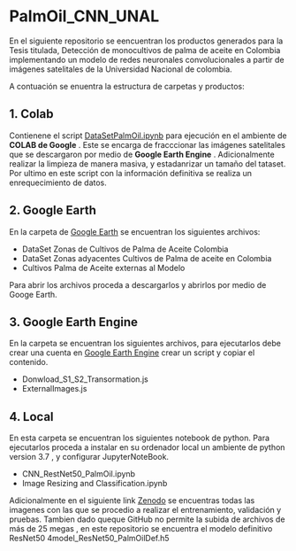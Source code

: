 # PalmOil_CNN_UNAL
En el siguiente repositorio se eencuentran los productos generados para la Tesis titulada, Detección de monocultivos de palma de aceite en Colombia implementando un modelo de redes neuronales convolucionales a partir de imágenes satelitales de la Universidad Nacional de colombia.

A contuación se enuentra la estructura de carpetas y productos: 

## 1. Colab

Contienene el script [DataSetPalmOil.ipynb](https://pages.github.com/) para ejecución en el ambiente de **COLAB de Google** . Este se encarga de fracccionar las imágenes satelitales que se descargaron por medio de **Google Earth Engine** . Adicionalmente realizar la limpieza de manera masiva, y estadanrizar un tamaño del tataset. Por ultimo en este script con la información definitiva se realiza un enrequecimiento de datos. 

## 2. Google Earth

En la carpeta de [Google Earth](https://www.google.com/intl/es/earth/) se encuentran los siguientes archivos: 

- DataSet Zonas de Cultivos de Palma de Aceite Colombia 
- DataSet Zonas adyacentes Cultivos de Palma de aceite en Colombia
- Cultivos Palma de Aceite externas al Modelo

Para abrir los archivos proceda a descargarlos y abrirlos por medio de Googe Earth. 

## 3. Google Earth Engine

En la carpeta se encuentran los siguientes archivos, para ejecutarlos debe crear una cuenta en [Google Earth Engine](https://earthengine.google.com/) crear un script y copiar el contenido. 

- Donwload_S1_S2_Transormation.js
- ExternalImages.js

## 4. Local

En esta carpeta se encuentran los siguientes notebook de python. Para ejecutarlos proceda a instalar en su ordenador local un ambiente de python version 3.7 , y configurar JupyterNoteBook.

- CNN_RestNet50_PalmOil.ipynb
- Image Resizing and Classification.ipynb

Adicionalmente en el siguiente link [Zenodo](https://zenodo.org/record/7979649) se encuentras todas las imagenes con las que se procedio a realizar el entrenamiento, validación y pruebas. Tambien dado queque GitHub no permite la subida de archivos de más de 25 megas , en este repositorio se encuentra el modelo definitivo ResNet50 4model_ResNet50_PalmOilDef.h5

